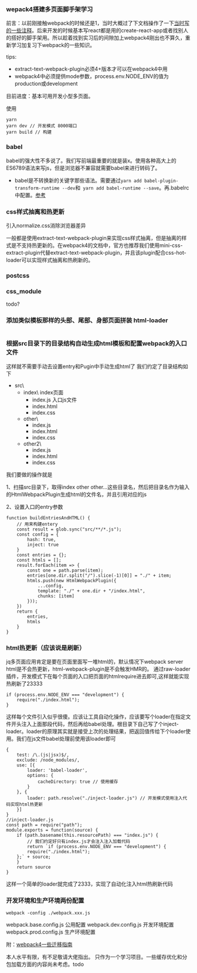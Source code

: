 ### wepack4搭建多页面脚手架学习

前言：以前刚接触webpack的时候还是1，当时大概过了下文档操作了一下[当时写的一些注释](https://github.com/673800357/webpack-basic-config)。后来开发的时候基本写react都是用的create-react-app或者找别人的搭好的脚手架用。所以趁着找到实习后的间隙加上webpack4刚出也不算久，重新学习加复习下webpack的一些知识。


tips:
- extract-text-webpack-plugin必须4+版本才可以在webpack4中用
- webpack4中必须提供mode参数，process.env.NODE_ENV的值为production或development

目前进度：基本可用开发小型多页面。

使用
```
yarn
yarn dev // 开发模式 8000端口
yarn build // 构建
```


### babel

babel的强大性不多说了。我们写前端最重要的就是装x。使用各种高大上的ES6789语法来写js，但是浏览器不兼容就需要babel来进行转码了。

- babel是不转换新的关键字那些语法。需要通过```yarn add babel-plugin-transform-runtime --dev```和``` yarn add babel-runtime --save```。再.babelrc中配置。[参考](http://babeljs.io/docs/plugins/transform-runtime/)

### css样式抽离和热更新
引入normalize.css消除浏览器差异

一般都是使用extract-text-webpack-plugin来实现css样式抽离，但是抽离的样式是不支持热更新的。在webpack4的文档中，官方也推荐我们使用mini-css-extract-plugin代替extract-text-webpack-plugin，并且该plugin配合css-hot-loader可以实现样式抽离和热刷新的。

### postcss

### css_module
todo?

### 添加类似模板那样的头部、尾部、身部页面拼装 html-loader
```

```

### 根据src目录下的目录结构自动生成html模板和配置webpack的入口文件
这样就不需要手动去设置entry和Pugin中手动生成html了
我们约定了目录结构如下
- src\
	- index\ index页面
		- index.js 入口js文件
		- index.html
		- index.css
	- other\
		- index.js
		- index.html
		- index.css
	- other2\
		- index.js
		- index.html
		- index.css

我们要做的操作就是

1、扫描src目录下，取得index other other...这些目录名，然后把目录名作为输入的HtmlWebpackPlugin生成html的文件名，并且引用对应的js

2、设置入口的entry参数

```
function buildEntriesAndHTML() {
    // 用来构建entery
    const result = glob.sync("src/**/*.js");
    const config = {
        hash: true,
        inject: true
    }
    const entries = {};
    const htmls = [];
    result.forEach(item => {
        const one = path.parse(item);
        entries[one.dir.split("/").slice(-1)[0]] = "./" + item;
        htmls.push(new HtmlWebpackPlugin({
            ...config,
            template: "./" + one.dir + "/index.html",
            chunks: [item]
        }));
    })
    return {
        entries,
        htmls
    }
}
```

### html热更新（应该说是刷新）
jq多页面应用肯定是要在页面里面写一堆html的，默认情况下webpack server html是不会热更新，html-webpack-plugin是不会触发HMR的。
通过raw-loader插件，开发模式下在每个页面的入口把页面的htmlrequire进去即可,这样就能实现热刷新了23333
```
if (process.env.NODE_ENV === "development") {
    require("./index.html");
}
```
这样每个文件引入似乎很傻。应该让工具自动化操作，应该要写个loader在指定文件开头注入上面那段代码，然后再给babel处理。根目录下自己写了个inject-loader。loader的原理其实就是接受上次的处理结果，把返回值传给下个loader使用。我们在js文件babel处理前使用该loader即可
```
{
    test: /\.(js|jsx)$/,
    exclude: /node_modules/,
    use: [{
        loader: 'babel-loader',
        options: {
            cacheDirectory: true // 使用缓存
        }
    }, {
        loader: path.resolve("./inject-loader.js") // 开发模式使用注入代码实现html热更新
    }]
}
//inject-loader.js
const path = require("path");
module.exports = function(source) {
    if (path.basename(this.resourcePath) === "index.js") {
        // 我们约定好只有index.js才会注入注入加载代码
        return `if (process.env.NODE_ENV === "development") {
        require("./index.html");
    };` + source;
    }
    return source
}
```
这样一个简单的loader就完成了2333，实现了自动化注入html热刷新代码

### 开发环境和生产环境两份配置
```
webpack -config ./webpack.xxx.js
```
webpack.base.config.js 公用配置
webpack.dev.config.js 开发环境配置
webpack.prod.config.js 生产环境配置

附：[webpack4一些迁移指南](https://github.com/dwqs/blog/issues/60)


本人水平有限，有不足敬请大佬指出。
只作为一个学习项目。一些缓存优化和分包加载方面的内容尚未考虑。todo


